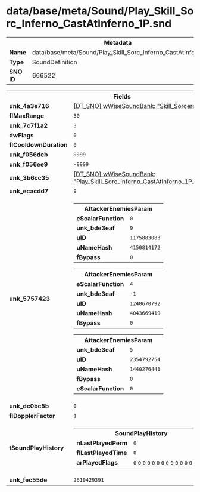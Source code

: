 <h1>data/base/meta/Sound/Play_Skill_Sorc_Inferno_CastAtInferno_1P.snd</h1><table><tr><th colspan="100%">Metadata</th></tr><tr><td><b>Name</b></td><td>data/base/meta/Sound/Play_Skill_Sorc_Inferno_CastAtInferno_1P.snd</td></tr><tr><td><b>Type</b></td><td>SoundDefinition</td></tr><tr><td><b>SNO ID</b></td><td>666522</td></tr></table>

<table><tr><th colspan="100%">Fields</th></tr><tr><td><b>unk_4a3e716</b></td><td><a href="..\wWiseSoundBank\Skill_Sorcerer_Inferno.wsb.md">[DT_SNO] wWiseSoundBank: "Skill_Sorcerer_Inferno"</a></td></tr><tr><td><b>flMaxRange</b></td><td><code>30</code></td></tr><tr><td><b>unk_7c7f1a2</b></td><td><code>3</code></td></tr><tr><td><b>dwFlags</b></td><td><code>0</code></td></tr><tr><td><b>flCooldownDuration</b></td><td><code>0</code></td></tr><tr><td><b>unk_f056deb</b></td><td><code>9999</code></td></tr><tr><td><b>unk_f056ee9</b></td><td><code>-9999</code></td></tr><tr><td><b>unk_3b6cc35</b></td><td><a href="..\wWiseSoundBank\Play_Skill_Sorc_Inferno_CastAtInferno_1P_MediaShared.wsb.md">[DT_SNO] wWiseSoundBank: "Play_Skill_Sorc_Inferno_CastAtInferno_1P_MediaShared"</a></td></tr><tr><td><b>unk_ecacdd7</b></td><td><code>9</code></td></tr><tr><td><b>unk_5757423</b></td><td><table><tr><th colspan="100%">AttackerEnemiesParam</th></tr><tr><td><b>eScalarFunction</b></td><td><code>0</code></td></tr><tr><td><b>unk_bde3eaf</b></td><td><code>9</code></td></tr><tr><td><b>uID</b></td><td><code>1175883083</code></td></tr><tr><td><b>uNameHash</b></td><td><code>4150814172</code></td></tr><tr><td><b>fBypass</b></td><td><code>0</code></td></tr></table>


<table><tr><th colspan="100%">AttackerEnemiesParam</th></tr><tr><td><b>eScalarFunction</b></td><td><code>4</code></td></tr><tr><td><b>unk_bde3eaf</b></td><td><code>-1</code></td></tr><tr><td><b>uID</b></td><td><code>1240670792</code></td></tr><tr><td><b>uNameHash</b></td><td><code>4043669419</code></td></tr><tr><td><b>fBypass</b></td><td><code>0</code></td></tr></table>


<table><tr><th colspan="100%">AttackerEnemiesParam</th></tr><tr><td><b>unk_bde3eaf</b></td><td><code>5</code></td></tr><tr><td><b>uID</b></td><td><code>2354792754</code></td></tr><tr><td><b>uNameHash</b></td><td><code>1440276441</code></td></tr><tr><td><b>fBypass</b></td><td><code>0</code></td></tr><tr><td><b>eScalarFunction</b></td><td><code>0</code></td></tr></table>


</td></tr><tr><td><b>unk_dc0bc5b</b></td><td><code>0</code></td></tr><tr><td><b>flDopplerFactor</b></td><td><code>1</code></td></tr><tr><td><b>tSoundPlayHistory</b></td><td><table><tr><th colspan="100%">SoundPlayHistory</th></tr><tr><td><b>nLastPlayedPerm</b></td><td><code>0</code></td></tr><tr><td><b>flLastPlayedTime</b></td><td><code>0</code></td></tr><tr><td><b>arPlayedFlags</b></td><td><code>0</code>
<code>0</code>
<code>0</code>
<code>0</code>
<code>0</code>
<code>0</code>
<code>0</code>
<code>0</code>
<code>0</code>
<code>0</code>
<code>0</code>
<code>0</code>
<code>0</code>
<code>0</code>
<code>0</code>
<code>0</code>
</td></tr></table>

</td></tr><tr><td><b>unk_fec55de</b></td><td><code>2619429391</code></td></tr></table>

